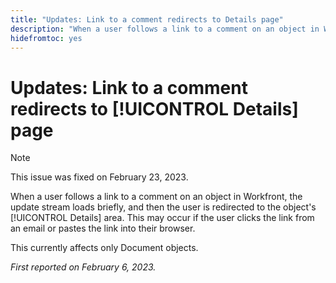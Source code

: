 ```yaml
---
title: "Updates: Link to a comment redirects to Details page"
description: "When a user follows a link to a comment on an object in Workfront, the update stream loads briefly, and then the user is redirected to the object's Details area. This may occur if the user clicks the link from an email or pastes the link into their browser."
hidefromtoc: yes
---
```


# Updates: Link to a comment redirects to [!UICONTROL Details] page

>[!NOTE]
>
>This issue was fixed on February 23, 2023.

When a user follows a link to a comment on an object in Workfront, the update stream loads briefly, and then the user is redirected to the object's [!UICONTROL Details] area. This may occur if the user clicks the link from an email or pastes the link into their browser.

This currently affects only Document objects.

_First reported on February 6, 2023._

